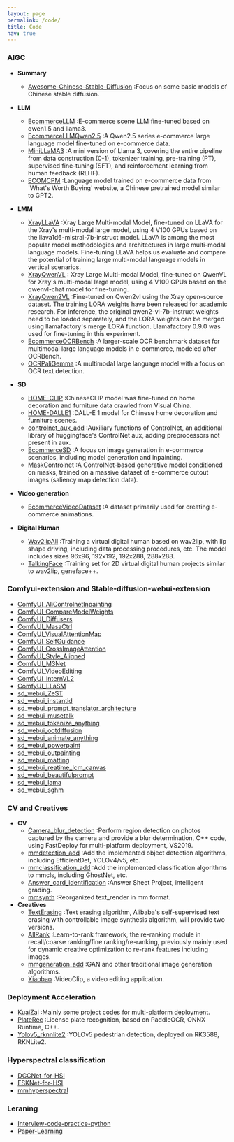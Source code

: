 ```yaml
---
layout: page
permalink: /code/
title: Code
nav: true
---
```


### AIGC

- **Summary**
  - [Awesome-Chinese-Stable-Diffusion](https://github.com/leeguandong/Awesome-Chinese-Stable-Diffusion) :Focus on some basic models of Chinese stable diffusion.    
- **LLM**
  - [EcommerceLLM](https://github.com/leeguandong/EcommerceLLM) :E-commerce scene LLM fine-tuned based on qwen1.5 and llama3.     
  - [EcommerceLLMQwen2.5](https://github.com/leeguandong/EcommerceLLMQwen2.5) :A Qwen2.5 series e-commerce large language model fine-tuned on e-commerce data.
  - [MiniLLaMA3](https://github.com/leeguandong/MiniLLaMA3) :A mini version of Llama 3, covering the entire pipeline from data construction (0-1), tokenizer training, pre-training (PT), supervised fine-tuning (SFT), and reinforcement learning from human feedback (RLHF).
  - [ECOMCPM](https://github.com/leeguandong/ECOMCPM) :Language model trained on e-commerce data from 'What's Worth Buying' website, a Chinese pretrained model similar to GPT2.    
- **LMM**
  - [XrayLLaVA](https://github.com/leeguandong/XrayLLaVA) :Xray Large Multi-modal Model, fine-tuned on LLaVA for the Xray's multi-modal large model, using 4 V100 GPUs based on the llava1d6-mistral-7b-instruct model. LLaVA is among the most popular model methodologies and architectures in large multi-modal language models. Fine-tuning LLaVA helps us evaluate and compare the potential of training large multi-modal language models in vertical scenarios. 
  - [XrayQwenVL](https://github.com/leeguandong/XrayQwenVL) : Xray Large Multi-modal Model, fine-tuned on QwenVL for Xray's multi-modal large model, using 4 V100 GPUs based on the qwenvl-chat model for fine-tuning.    
  - [XrayQwen2VL](https://github.com/leeguandong/XrayQwen2VL) :Fine-tuned on Qwen2vl using the Xray open-source dataset. The training LORA weights have been released for academic research. For inference, the original qwen2-vl-7b-instruct weights need to be loaded separately, and the LORA weights can be merged using llamafactory's merge LORA function. Llamafactory 0.9.0 was used for fine-tuning in this experiment.
  - [EcommerceOCRBench](https://github.com/leeguandong/EcommerceOCRBench) :A larger-scale OCR benchmark dataset for multimodal large language models in e-commerce, modeled after OCRBench.
  - [OCRPaliGemma](https://github.com/leeguandong/OCRPaliGemma) :A multimodal large language model with a focus on OCR text detection.
- **SD**
  - [HOME-CLIP](https://github.com/leeguandong/HOME-CLIP) :ChineseCLIP model was fine-tuned on home decoration and furniture data crawled from Visual China.      
  - [HOME-DALLE1](https://github.com/leeguandong/HOME-DALLE1) :DALL-E 1 model for Chinese home decoration and furniture scenes.   
  - [controlnet_aux_add](https://github.com/leeguandong/controlnet_aux_add) :Auxiliary functions of ControlNet, an additional library of huggingface's ControlNet aux, adding preprocessors not present in aux.   
  - [EcommerceSD](https://github.com/leeguandong/EcommerceSD) :A focus on image generation in e-commerce scenarios, including model generation and inpainting.
  - [MaskControlnet](https://github.com/leeguandong/MaskControlnet) :A ControlNet-based generative model conditioned on masks, trained on a massive dataset of e-commerce cutout images (saliency map detection data).
- **Video generation**  
  -  [EcommerceVideoDataset](https://github.com/leeguandong/EcommerceVideoDataset) :A dataset primarily used for creating e-commerce animations.     

- **Digital Human**
  - [Wav2lipAll](https://github.com/leeguandong/Wav2lipAll) :Training a virtual digital human based on wav2lip, with lip shape driving, including data processing procedures, etc. The model includes sizes 96x96, 192x192, 192x288, 288x288.   
  - [TalkingFace](https://github.com/leeguandong/TalkingFace) :Training set for 2D virtual digital human projects similar to wav2lip, geneface++.    


### Comfyui-extension and Stable-diffusion-webui-extension 

- [ComfyUI_AliControlnetInpainting](https://github.com/leeguandong/ComfyUI_AliControlnetInpainting)
- [ComfyUI_CompareModelWeights](https://github.com/leeguandong/ComfyUI_CompareModelWeights)
- [ComfyUI_Diffusers](https://github.com/leeguandong/ComfyUI_Diffusers)
- [ComfyUI_MasaCtrl](https://github.com/leeguandong/ComfyUI_MasaCtrl)
- [ComfyUI_VisualAttentionMap](https://github.com/leeguandong/ComfyUI_VisualAttentionMap)
- [ComfyUI_SelfGuidance](https://github.com/leeguandong/ComfyUI_SelfGuidance)
- [ComfyUI_CrossImageAttention](https://github.com/leeguandong/ComfyUI_CrossImageAttention)
- [ComfyUI_Style_Aligned](https://github.com/leeguandong/ComfyUI_Style_Aligned)
- [ComfyUI_M3Net](https://github.com/leeguandong/ComfyUI_M3Net)
- [ComfyUI_VideoEditing](https://github.com/leeguandong/ComfyUI_VideoEditing)
- [ComfyUI_InternVL2](https://github.com/leeguandong/ComfyUI_InternVL2)
- [ComfyUI_LLaSM](https://github.com/leeguandong/ComfyUI_LLaSM)
- [sd_webui_ZeST](https://github.com/leeguandong/sd_webui_ZeST)
- [sd_webui_instantid](https://github.com/leeguandong/sd_webui_instantid)
- [sd_webui_prompt_translator_architecture](https://github.com/leeguandong/sd_webui_prompt_translator_architecture)
- [sd_webui_musetalk](https://github.com/leeguandong/sd_webui_musetalk)    
- [sd_webui_tokenize_anything](https://github.com/leeguandong/sd_webui_tokenize_anything)    
- [sd_webui_ootdiffusion](https://github.com/leeguandong/sd_webui_ootdiffusion)     
- [sd_webui_animate_anything](https://github.com/leeguandong/sd_webui_animate_anything)    
- [sd_webui_powerpaint](https://github.com/leeguandong/sd_webui_powerpaint)    
- [sd_webui_outpainting](https://github.com/leeguandong/sd_webui_outpainting)     
- [sd_webui_matting](https://github.com/leeguandong/sd_webui_matting)    
- [sd_webui_reatime_lcm_canvas](https://github.com/leeguandong/sd_webui_realtime_lcm_canvas)    
- [sd_webui_beautifulprompt](https://github.com/leeguandong/sd_webui_beautifulprompt)    
- [sd_webui_lama](https://github.com/leeguandong/sd_webui_lama)    
- [sd_webui_sghm](https://github.com/leeguandong/sd_webui_sghm)    

### CV and Creatives

- **CV**
  - [Camera_blur_detection](https://github.com/leeguandong/Camera_blur_detection) :Perform region detection on photos captured by the camera and provide a blur determination, C++ code, using FastDeploy for multi-platform deployment, VS2019.
  - [mmdetection_add](https://github.com/leeguandong/mmdetection_add) :Add the implemented object detection algorithms, including EfficientDet, YOLOv4/v5, etc.
  - [mmclassification_add](https://github.com/leeguandong/mmclassification_add) :Add the implemented classification algorithms to mmcls, including GhostNet, etc.
  - [Answer_card_identification](https://github.com/leeguandong/Answer_card_identification) :Answer Sheet Project, intelligent grading.
  - [mmsynth](https://github.com/leeguandong/mmsynth) :Reorganized text_render in mm format.
- **Creatives**
  - [TextErasing](https://github.com/leeguandong/TextErasing) :Text erasing algorithm, Alibaba's self-supervised text erasing with controllable image synthesis algorithm, will provide two versions.  
  - [AllRank](https://github.com/leeguandong/AllRank) :Learn-to-rank framework, the re-ranking module in recall/coarse ranking/fine ranking/re-ranking, previously mainly used for dynamic creative optimization to re-rank features including images.   
  - [mmgeneration_add](https://github.com/leeguandong/mmgeneration_add) :GAN and other traditional image generation algorithms.   
  - [Xiaobao](https://github.com/leeguandong/Xiaobao) :VideoClip, a video editing application. 

### Deployment Acceleration

- [KuaiZai](https://github.com/leeguandong/KuaiZai) :Mainly some project codes for multi-platform deployment.
- [PlateRec](https://github.com/leeguandong/PlateRec) :License plate recognition, based on PaddleOCR, ONNX Runtime, C++.
- [Yolov5_rknnlite2](https://github.com/leeguandong/Yolov5_rknnlite2) :YOLOv5 pedestrian detection, deployed on RK3588, RKNLite2. 

### Hyperspectral classification     

- [DGCNet-for-HSI](https://github.com/leeguandong/DGCNet-for-HSI)     
- [FSKNet-for-HSI](https://github.com/leeguandong/FSKNet-for-HSI)   
- [mmhyperspectral](https://github.com/leeguandong/mmhyperspectral)

###  Leraning

- [Interview-code-practice-python](https://github.com/leeguandong/Interview-code-practice-python) 
- [Paper-Learning](https://github.com/leeguandong/Paper-Learning)  





